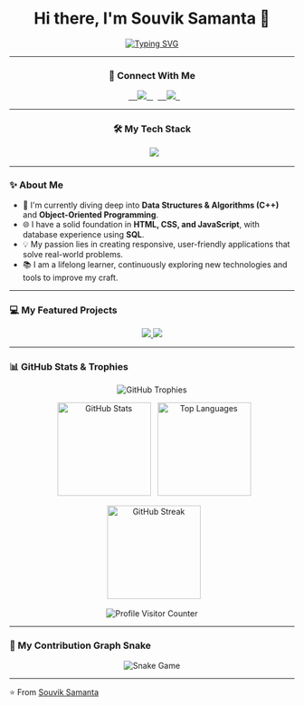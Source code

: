 <div align="center">

# Hi there, I'm Souvik Samanta 👋

[![Typing SVG](https://readme-typing-svg.demolab.com?font=Fira+Code&size=25&pause=1000&color=F7005F&center=true&vCenter=true&width=500&lines=💻+Web+Developer;🚀+Problem+Solver;🎓+B.Tech+CSE+Student;🌱+Learning+DSA+%26+OOPs)](https://git.io/typing-svg)

---

### 🤝 Connect With Me
<p align="center">
  <a href="https://www.linkedin.com/in/souvik-samanta-660130211/">
    <img src="https://img.shields.io/badge/LinkedIn-0A66C2?style=for-the-badge&logo=linkedin&logoColor=white" />
  </a>
  <a href="mailto:work03.souvik@gmail.com">
    <img src="https://img.shields.io/badge/Email-D14836?style=for-the-badge&logo=gmail&logoColor=white" />
  </a>
</p>

---

### 🛠️ My Tech Stack
<p align="center">
  <img src="https://skillicons.dev/icons?i=cpp,html,css,javascript,mysql,git,github,vscode" />
</p>

</div>

---

### ✨ About Me
- 🌱 I'm currently diving deep into **Data Structures & Algorithms (C++)** and **Object-Oriented Programming**.
- 🌐 I have a solid foundation in **HTML, CSS, and JavaScript**, with database experience using **SQL**.
- 💡 My passion lies in creating responsive, user-friendly applications that solve real-world problems.
- 📚 I am a lifelong learner, continuously exploring new technologies and tools to improve my craft.

---

### 💻 My Featured Projects

<p align="center">
  <a href="https://github.com/souvik082003/tic-tac-toe">
    <img src="https://github-readme-stats.vercel.app/api/pin/?username=souvik082003&repo=tic-tac-toe&theme=radical" />
  </a>
  <a href="https://github.com/souvik082003/WeatherSurface">
    <img src="https://github-readme-stats.vercel.app/api/pin/?username=souvik082003&repo=WeatherSurface&theme=radical" />
  </a>
</p>

---

### 📊 GitHub Stats & Trophies

<p align="center">
  <img src="https://github-profile-trophy.vercel.app/?username=souvik082003&theme=radical&hide_border=true&no-frame=true&row=1&column=7" alt="GitHub Trophies"/>
</p>

<p align="center">
  <img src="https://github-readme-stats.vercel.app/api?username=souvik082003&show_icons=true&theme=radical&hide_border=true" height="165" alt="GitHub Stats"/>
  <img src="https://github-readme-stats.vercel.app/api/top-langs/?username=souvik082003&layout=compact&theme=radical&hide_border=true" height="165" alt="Top Languages"/>
</p>

<p align="center">
  <img src="https://github-readme-streak-stats.herokuapp.com?user=souvik082003&theme=radical&hide_border=true" height="165" alt="GitHub Streak"/>
</p>

<p align="center"> 
  <img src="https://komarev.com/ghpvc/?username=souvik082003&label=Profile%20Visitors&color=ff0055&style=flat" alt="Profile Visitor Counter"/> 
</p>

---

### 🐍 My Contribution Graph Snake

<p align="center">
  <img src="https://github.com/souvik082003/souvik082003/blob/output/github-contribution-grid-snake.svg" alt="Snake Game"/>
</p>

---

⭐ From [Souvik Samanta](https://github.com/souvik082003)
